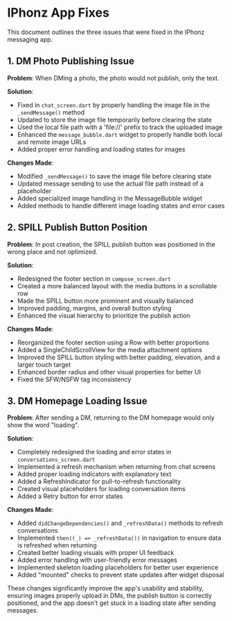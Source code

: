 # IPhonz App Fixes

This document outlines the three issues that were fixed in the IPhonz messaging app.

## 1. DM Photo Publishing Issue

**Problem**: When DMing a photo, the photo would not publish, only the text.

**Solution**:
- Fixed in `chat_screen.dart` by properly handling the image file in the `_sendMessage()` method
- Updated to store the image file temporarily before clearing the state
- Used the local file path with a 'file://' prefix to track the uploaded image
- Enhanced the `message_bubble.dart` widget to properly handle both local and remote image URLs
- Added proper error handling and loading states for images

**Changes Made**:
- Modified `_sendMessage()` to save the image file before clearing state
- Updated message sending to use the actual file path instead of a placeholder
- Added specialized image handling in the MessageBubble widget
- Added methods to handle different image loading states and error cases

## 2. SPILL Publish Button Position

**Problem**: In post creation, the SPILL publish button was positioned in the wrong place and not optimized.

**Solution**:
- Redesigned the footer section in `compose_screen.dart`
- Created a more balanced layout with the media buttons in a scrollable row
- Made the SPILL button more prominent and visually balanced
- Improved padding, margins, and overall button styling
- Enhanced the visual hierarchy to prioritize the publish action

**Changes Made**:
- Reorganized the footer section using a Row with better proportions
- Added a SingleChildScrollView for the media attachment options
- Improved the SPILL button styling with better padding, elevation, and a larger touch target
- Enhanced border radius and other visual properties for better UI
- Fixed the SFW/NSFW tag inconsistency

## 3. DM Homepage Loading Issue

**Problem**: After sending a DM, returning to the DM homepage would only show the word "loading".

**Solution**:
- Completely redesigned the loading and error states in `conversations_screen.dart`
- Implemented a refresh mechanism when returning from chat screens
- Added proper loading indicators with explanatory text
- Added a RefreshIndicator for pull-to-refresh functionality
- Created visual placeholders for loading conversation items
- Added a Retry button for error states

**Changes Made**:
- Added `didChangeDependencies()` and `_refreshData()` methods to refresh conversations
- Implemented `then((_) => _refreshData())` in navigation to ensure data is refreshed when returning
- Created better loading visuals with proper UI feedback
- Added error handling with user-friendly error messages
- Implemented skeleton loading placeholders for better user experience
- Added "mounted" checks to prevent state updates after widget disposal

These changes significantly improve the app's usability and stability, ensuring images properly upload in DMs, the publish button is correctly positioned, and the app doesn't get stuck in a loading state after sending messages.
